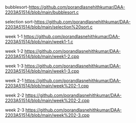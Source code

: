 bubblesort-https://github.com/porandlasnehithkumar/DAA-2203A51514/blob/main/bubblesort.c

selection sort-https://github.com/porandlasnehithkumar/DAA-2203A51514/blob/main/selection%20sort.c

week 1-1 https://github.com/porandlasnehithkumar/DAA-2203A51514/blob/main/week1-1.c

 week 1-2 https://github.com/porandlasnehithkumar/DAA-2203A51514/blob/main/week1-2.cpp

week 1-3 https://github.com/porandlasnehithkumar/DAA-2203A51514/blob/main/week1-3.cpp

week 2-1 https://github.com/porandlasnehithkumar/DAA-2203A51514/blob/main/week%202-1.cpp

week 2-2 https://github.com/porandlasnehithkumar/DAA-2203A51514/blob/main/week%202-2.cpp

week 2-3 https://github.com/porandlasnehithkumar/DAA-2203A51514/blob/main/week%202-3.cpp
